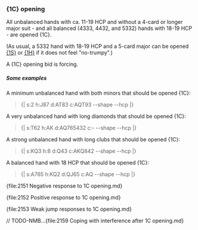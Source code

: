 ### <a name="1C_opening"> {1C} opening

All unbalanced hands with ca. 11-19 HCP and without a 4-card or longer major suit - and all balanced (4333, 4432, and 5332) hands with 18-19 HCP - are opened {1C}.

(As usual, a 5332 hand with 18-19 HCP and a 5-card major can be opened [{1S}](#1S_opening) or [{1H}](#1H_opening) if it does not feel "no-trumpy".)

A {1C} opening bid is forcing.

##### Some examples

A minimum unbalanced hand with both minors that should be opened {1C}:

> {| s:2 h:J87 d:AT83 c:AQT93 --shape --hcp |}

A very unbalanced hand with long diamonds that should be opened {1C}:

> {| s:T62 h:AK d:AQ765432 c:- --shape --hcp |}

A strong unbalanced hand with long clubs that should be opened {1C}:

> {| s:KQ3 h:8 d:Q43 c:AKQ842 --shape --hcp |}

A balanced hand with 18 HCP that should be opened {1C}:

> {| s:A765 h:KQ2 d:QJ65 c:AQ --shape --hcp |}

{file:2151 Negative response to 1C opening.md}

{file:2152 Positive response to 1C opening.md}

{file:2153 Weak jump responses to 1C opening.md}

// TODO-NMB...{file:2159 Coping with interference after 1C opening.md}
